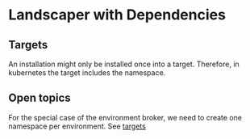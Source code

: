 # Landscaper with Dependencies

## Targets

An installation might only be installed once into a target. Therefore, in kubernetes the target includes the namespace.

## Open topics

For the special case of the environment broker, we need to create one namespace per environment. See [targets](#targets)
